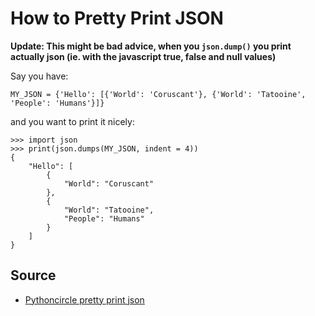 # How to Pretty Print JSON

**Update: This might be bad advice, when you `json.dump()` you print actually json (ie. with the javascript true, false and null values)**

Say you have:

    MY_JSON = {'Hello': [{'World': 'Coruscant'}, {'World': 'Tatooine', 'People': 'Humans'}]}

and you want to print it nicely:

    >>> import json
    >>> print(json.dumps(MY_JSON, indent = 4))
    {
        "Hello": [
            {
                "World": "Coruscant"
            },
            {
                "World": "Tatooine",
                "People": "Humans"
            }
        ]
    }

## Source

* [Pythoncircle pretty print json](https://www.pythoncircle.com/post/576/python-script-3-validate-format-and-beautify-json-string-using-python/)